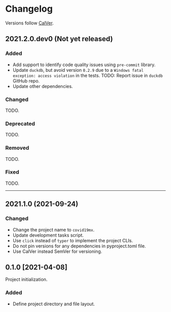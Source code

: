# Changelog

Versions follow [CalVer](https://calver.org).

## 2021.2.0.dev0 (Not yet released)

### Added

- Add support to identify code quality issues using `pre-commit` library.
- Update `duckdb`, but avoid version `0.2.9` due to a `Windows fatal exception:
  access violation` in the tests. TODO: Report issue in `duckdb` GitHub repo.
- Update other dependencies.

### Changed

TODO.

### Deprecated

TODO.

### Removed

TODO.

### Fixed

TODO.

---

## 2021.1.0 (2021-09-24)

### Changed

- Change the project name to `covid19mx`.
- Update development tasks script.
- Use `click` instead of `typer` to implement the project CLIs.
- Do not pin versions for any dependencies in pyproject.toml file.
- Use CalVer instead SemVer for versioning. 

## 0.1.0 [2021-04-08]

Project initialization.

### Added

- Define project directory and file layout.
